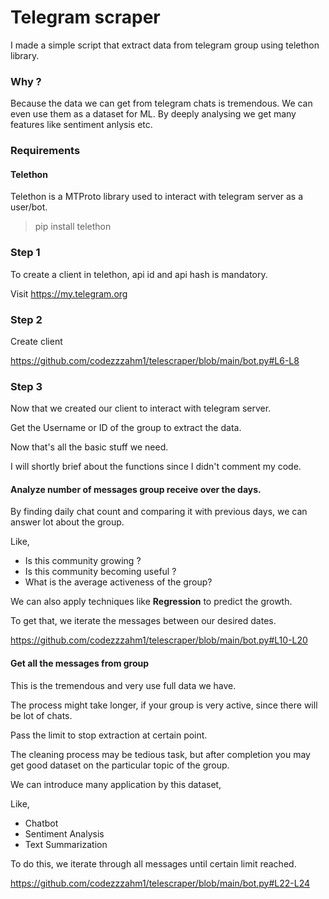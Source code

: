 # Telegram scraper 

I made a simple script that extract data from telegram group using telethon library. 

### Why ? 

Because the data we can get from telegram chats is tremendous. We can even use them as a dataset for ML. 
By deeply analysing we get many features like sentiment anlysis etc.

### Requirements 

#### Telethon 

Telethon is a MTProto library used to interact with telegram server as a user/bot. 

> pip install telethon 

### Step 1

To create a client in telethon, api id and api hash is mandatory. 

Visit https://my.telegram.org

### Step 2

Create client 

https://github.com/codezzzahm1/telescraper/blob/main/bot.py#L6-L8

### Step 3

Now that we created our client to interact with telegram server. 

Get the Username or ID of the group to extract the data. 



Now that's all the basic stuff we need. 

I will shortly brief about the functions since I didn't comment my code.

#### Analyze number of messages group receive over the days.

By finding daily chat count and comparing it with previous days, we can answer lot about the group. 

Like, 

- Is this community growing ?
- Is this community becoming useful ? 
- What is the average activeness of the group? 

We can also apply techniques like **Regression** to predict the growth.

To get that, we iterate the messages between our desired dates. 

https://github.com/codezzzahm1/telescraper/blob/main/bot.py#L10-L20

#### Get all the messages from group 

This is the tremendous and very use full data we have.

The process might take longer, if your group is very active, since there will be lot of chats.

Pass the limit to stop extraction at certain point. 

The cleaning process may be tedious task, but after completion you may get good dataset on the particular topic of the group. 

We can introduce many application by this dataset,

Like, 

- Chatbot 
- Sentiment Analysis
- Text Summarization 

To do this, we iterate through all messages until certain limit reached. 


https://github.com/codezzzahm1/telescraper/blob/main/bot.py#L22-L24
